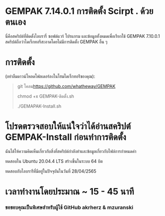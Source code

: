 # GEMPAK 7.14.0.1 การติดตั้ง Scirpt . ด้วยตนเอง

นี่คือสคริปต์ที่ติดตั้งไลบรารี่ ซอฟต์แวร์ โปรแกรม และข้อมูลทั้งหมดเพื่อเรียกใช้ GEMPAK 7.10.0.1 สคริปต์ถือว่าไดเร็กทอรีสะอาดโดยไม่มีการติดตั้ง GEMPAK อื่น ๆ

# การติดตั้ง

(อย่าลืมดาวน์โหลดโฟลเดอร์ลงในโฮมไดเร็กทอรีของคุณ):

> git โคลน<https://github.com/whatheway/GEMPAK>
>
> chmod +x GEMPAK-ติดตั้ง.sh
>
> ./GEMAPAK-Install.sh

# โปรดตรวจสอบให้แน่ใจว่าได้อ่านสคริปต์ GEMPAK-Install ก่อนทำการติดตั้ง

ฉันได้ให้ความคิดเห็นเกี่ยวกับสิ่งที่สคริปต์กำลังทำและข้อมูลเกี่ยวกับไฟล์การกำหนดค่า

ทดสอบใน Ubuntu 20.04.4 LTS
สร้างขึ้นในระบบ 64 บิต

ทดสอบกับไลบรารีที่มีอยู่ในปัจจุบันในวันที่ 28/04/2565

# เวลาทำงานโดยประมาณ ~ 15 - 45 นาที

### ขอขอบคุณเป็นพิเศษสำหรับผู้ใช้ GitHub akrherz & mzuranski
